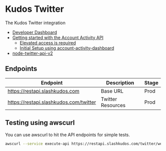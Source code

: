 # Kudos Twitter

The Kudos Twitter integration

- [Developer Dashboard](https://developer.twitter.com/en/portal/dashboard)
- [Getting started with the Account Activity API](https://developer.twitter.com/en/docs/tutorials/getting-started-with-the-account-activity-api)
  - [Elevated access is required](https://developer.twitter.com/en/docs/twitter-api/getting-started/about-twitter-api#Access)
  - [Initial Setup using account-activity-dashboard](https://github.com/twitterdev/account-activity-dashboard)
- [node-twitter-api-v2](https://github.com/PLhery/node-twitter-api-v2)

## Endpoints

| Endpoint | Description | Stage |
| -------- | ----------- | ----- |
| <https://restapi.slashkudos.com> | Base URL | Prod |
| <https://restapi.slashkudos.com/twitter> | Twitter Resources | Prod |

## Testing using awscurl

You can use awscurl to hit the API endpoints for simple tests.

```bash
awscurl --service execute-api https://restapi.slashkudos.com/twitter/webhooks
```
